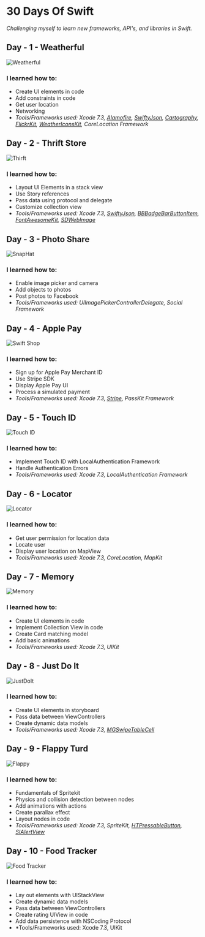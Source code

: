 # 30 Days Of Swift

*Challenging myself to learn new frameworks, API's, and libraries in Swift.*

## Day - 1 - Weatherful
![Weatherful](http://g.recordit.co/sNe7ss0iSc.gif)
### I learned how to: 
* Create UI elements in code
* Add constraints in code
* Get user location
* Networking
* *Tools/Frameworks used: Xcode 7.3, [Alamofire](https://github.com/Alamofire/Alamofire), [SwiftyJson](https://github.com/SwiftyJSON/SwiftyJSON), [Cartography](https://github.com/robb/Cartography), [FlickrKit](https://github.com/devedup/FlickrKit), [WeatherIconsKit](https://github.com/gscalzo/WeatherIconsKit), CoreLocation Framework*

## Day - 2 - Thrift Store

![Thirft](http://g.recordit.co/mRmP1DWwq3.gif)
### I learned how to: 
* Layout UI Elements in a stack view
* Use Story references
* Pass data using protocol and delegate
* Customize collection view
* *Tools/Frameworks used: Xcode 7.3, [SwiftyJson](https://github.com/SwiftyJSON/SwiftyJSON), [BBBadgeBarButtonItem](https://github.com/TanguyAladenise/BBBadgeBarButtonItem), [FontAwesomeKit](https://github.com/PrideChung/FontAwesomeKit), [SDWebImage](https://github.com/rs/SDWebImage)*

## Day - 3 - Photo Share

![SnapHat](http://g.recordit.co/xb7mNqacj0.gif)
### I learned how to: 
* Enable image picker and camera
* Add objects to photos
* Post photos to Facebook
* *Tools/Frameworks used: UIImagePickerControllerDelegate, Social Framework*

## Day - 4 - Apple Pay

![Swift Shop](http://g.recordit.co/29klC00Okc.gif)
### I learned how to: 
* Sign up for Apple Pay Merchant ID
* Use Stripe SDK
* Display Apple Pay UI
* Process a simulated payment
* *Tools/Frameworks used: Xcode 7.3, [Stripe](https://github.com/stripe/stripe-ios), PassKit Framework*

## Day - 5 - Touch ID

![Touch ID](http://g.recordit.co/U8b4fyobwl.gif)
### I learned how to: 
* Implement Touch ID with LocalAuthentication Framework
* Handle Authentication Errors
* *Tools/Frameworks used: Xcode 7.3, LocalAuthentication Framework*

## Day - 6 - Locator

![Locator](http://g.recordit.co/ezaoQV2hqJ.gif)
### I learned how to: 
* Get user permission for location data
* Locate user 
* Display user location on MapView
*  *Tools/Frameworks used: Xcode 7.3, CoreLocation, MapKit*

## Day - 7 - Memory

![Memory](http://g.recordit.co/UG7EjLTy9f.gif)
### I learned how to: 
* Create UI elements in code
* Implement Collection View in code
* Create Card matching model
* Add basic animations
* *Tools/Frameworks used: Xcode 7.3, UIKit*

## Day - 8 - Just Do It

![JustDoIt](http://g.recordit.co/kubHhK9dn7.gif)
### I learned how to:
* Create UI elements in storyboard
* Pass data between ViewControllers
* Create dynamic data models
* *Tools/Frameworks used: Xcode 7.3, [MGSwipeTableCell](https://github.com/MortimerGoro/MGSwipeTableCell)*

## Day - 9 - Flappy Turd

![Flappy](http://g.recordit.co/2CIMKnwH0Y.gif)
### I learned how to: 
* Fundamentals of Spritekit
* Physics and collision detection between nodes
* Add animations with actions
* Create parallax effect
* Layout nodes in code
* *Tools/Frameworks used: Xcode 7.3, SpriteKit, [HTPressableButton](https://github.com/herinkc/HTPressableButton), [SIAlertView](https://github.com/Sumi-Interactive/SIAlertView)*

## Day - 10 - Food Tracker

![Food Tracker](http://g.recordit.co/pJkT4fDoLZ.gif)
### I learned how to: 
* Lay out elements with UIStackView
* Create dynamic data models
* Pass data between ViewControllers
* Create rating UIView in code
* Add data persistence with NSCoding Protocol
*  *Tools/Frameworks used: Xcode 7.3, UIKit


